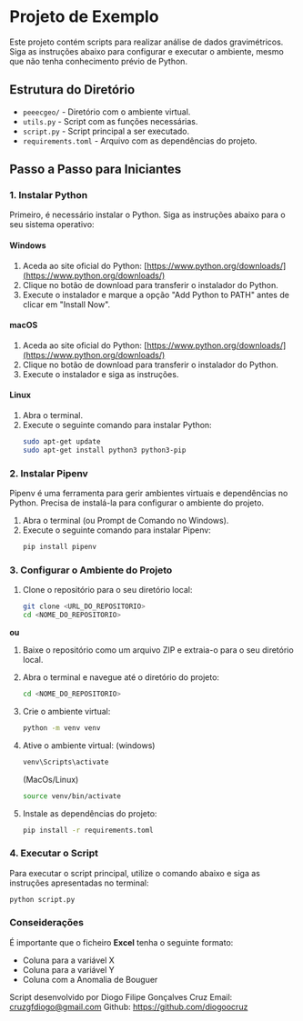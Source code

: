 # Projeto de Exemplo

Este projeto contém scripts para realizar análise de dados gravimétricos. Siga as instruções abaixo para configurar e executar o ambiente, mesmo que não tenha conhecimento prévio de Python.

## Estrutura do Diretório

- `peeecgeo/` - Diretório com o ambiente virtual.
- `utils.py` - Script com as funções necessárias.
- `script.py` - Script principal a ser executado.
- `requirements.toml` - Arquivo com as dependências do projeto.

## Passo a Passo para Iniciantes

### 1. Instalar Python

Primeiro, é necessário instalar o Python. Siga as instruções abaixo para o seu sistema operativo:

#### Windows

1. Aceda ao site oficial do Python: [https://www.python.org/downloads/](https://www.python.org/downloads/)
2. Clique no botão de download para transferir o instalador do Python.
3. Execute o instalador e marque a opção "Add Python to PATH" antes de clicar em "Install Now".

#### macOS

1. Aceda ao site oficial do Python: [https://www.python.org/downloads/](https://www.python.org/downloads/)
2. Clique no botão de download para transferir o instalador do Python.
3. Execute o instalador e siga as instruções.

#### Linux

1. Abra o terminal.
2. Execute o seguinte comando para instalar Python:
    ```sh
    sudo apt-get update
    sudo apt-get install python3 python3-pip
    ```

### 2. Instalar Pipenv

Pipenv é uma ferramenta para gerir ambientes virtuais e dependências no Python. Precisa de instalá-la para configurar o ambiente do projeto.

1. Abra o terminal (ou Prompt de Comando no Windows).
2. Execute o seguinte comando para instalar Pipenv:
    ```sh
    pip install pipenv
    ```

### 3. Configurar o Ambiente do Projeto

1. Clone o repositório para o seu diretório local:
    ```sh
    git clone <URL_DO_REPOSITORIO>
    cd <NOME_DO_REPOSITORIO>
    ```
**ou**

1. Baixe o repositório como um arquivo ZIP e extraia-o para o seu diretório local.

2. Abra o terminal e navegue até o diretório do projeto:
    ```sh
    cd <NOME_DO_REPOSITORIO>
    ```
3. Crie o ambiente virtual:
    ```sh
    python -m venv venv
    ```
4. Ative o ambiente virtual:
    (windows)
    ```sh
    venv\Scripts\activate
    ```
    (MacOs/Linux)
    ```sh
    source venv/bin/activate
    ```
5. Instale as dependências do projeto:
    ```sh
    pip install -r requirements.toml
    ```


### 4. Executar o Script

Para executar o script principal, utilize o comando abaixo e siga as instruções apresentadas no terminal:
```sh
python script.py
```


### Conseiderações

É importante que o ficheiro **Excel** tenha o seguinte formato:
* Coluna para a variável X
* Coluna para a variável Y
* Coluna com a Anomalia de Bouguer


Script desenvolvido por Diogo Filipe Gonçalves Cruz
Email: cruzgfdiogo@gmail.com
Github: https://github.com/diogoocruz
